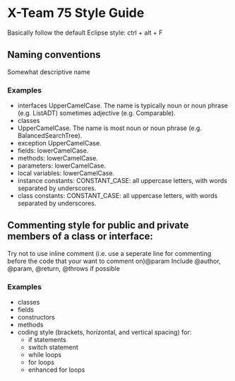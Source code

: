  # X-Team 75 Style Guide

Basically follow the default Eclipse style: ctrl + alt + F

## Naming conventions
Somewhat descriptive name

### Examples
* interfaces
 UpperCamelCase. The name is typically noun or noun phrase (e.g. ListADT) sometimes adjective (e.g. Comparable).
* classes
 * UpperCamelCase. The name is most noun or noun phrase (e.g. BalancedSearchTree). 
* exception UpperCamelCase. 
* fields: lowerCamelCase.
* methods: lowerCamelCase.
* parameters: lowerCamelCase.
* local variables: lowerCamelCase.
* instance constants: CONSTANT_CASE: all uppercase letters, with words separated by underscores. 
* class constants: CONSTANT_CASE: all uppercase letters, with words separated by underscores. 


## Commenting style for public and private members of a class or interface:

Try not to use inline comment (i.e. use a seperate line for commenting before the code that your want to comment on)@param
Include @author, @param, @return, @throws if possible

### Examples

* classes
* fields
* constructors
* methods
* coding style (brackets, horizontal, and vertical spacing) for:
  * if statements
  * switch statement
  * while loops
  * for loops
  * enhanced for loops

